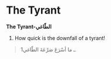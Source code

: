 The Tyrant
==========

**The Tyrant-الطّاغي**

1. How quick is the downfall of a tyrant!

> 1ـ ما أسْرَعَ صَرْعَةَ الطّاغي.


